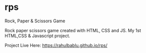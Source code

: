 # rps
Rock, Paper &amp; Scissors Game

Rock paper scissors game created with HTML, CSS and JS.
My 1st HTML,CSS &amp; Javascript project.

Project Live Here: https://rahulbablu.github.io/rps/

